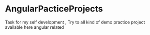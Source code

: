 # AngularPacticeProjects
Task for my self development , Try to all kind of demo practice project available here angular related

